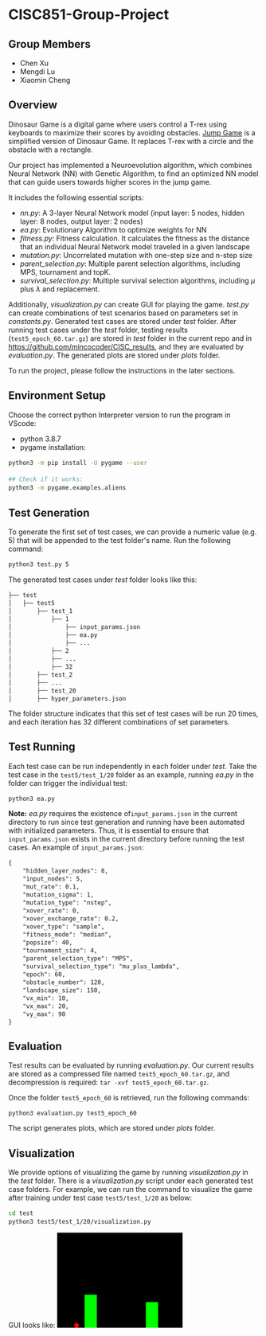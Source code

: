 # CISC851-Group-Project

## Group Members
* Chen Xu
* Mengdi Lu
* Xiaomin Cheng

## Overview
Dinosaur Game is a digital game where users control a T-rex using keyboards to maximize their scores by avoiding obstacles.  [Jump Game](https://github.com/Suji04/jumpingameAI) is a simplified version of Dinosaur Game. It replaces T-rex with a circle and the obstacle with a rectangle. 

Our project has implemented a Neuroevolution algorithm, which combines Neural Network (NN) with Genetic Algorithm, to find an optimized NN model that can guide users towards higher scores in the jump game.

It includes the following essential scripts:
 - *nn.py*: A 3-layer Neural Network model (input layer: 5 nodes, hidden layer: 8 nodes, output layer: 2 nodes)
 - *ea.py*: Evolutionary Algorithm to optimize weights for NN
 - *fitness.py*: Fitness calculation. It calculates the fitness as the distance that an individual Neural Network model traveled in a given landscape
 - *mutation.py*: Uncorrelated mutation with one-step size and n-step size
 - *parent_selection.py*: Multiple parent selection algorithms, including MPS, tournament and topK. 
 - *survival_selection.py*: Multiple survival selection algorithms, including $\mu$ plus $\lambda$ and replacement.

Additionally, *visualization.py* can create GUI for playing the game. *test.py* can create combinations of test scenarios based on parameters set in *constants.py*. Generated test cases are stored under *test* folder. After running test cases under the *test* folder, testing results (`test5_epoch_60.tar.gz`) are stored in *test* folder in the current repo and in  https://github.com/mincocoder/CISC_results, and they are evaluated by *evaluation.py*. The generated plots are stored under *plots* folder.

To run the project, please follow the instructions in the later sections.

## Environment Setup
Choose the correct python Interpreter version to run the program in VScode:
* python 3.8.7
* pygame installation:
```bash
python3 -m pip install -U pygame --user

## Check if it works:
python3 -m pygame.examples.aliens
```

## Test Generation 
To generate the first set of test cases, we can provide a numeric value \(e.g. 5\) that will be appended to the test folder's name. 
Run the following command:
```bash
python3 test.py 5
```
The generated test cases under *test* folder looks like this:
```
├── test
│   ├── test5
│       ├── test_1
│           ├── 1
│               ├── input_params.json
│               ├── ea.py
│               ├── ...
│           ├── 2
│           ├── ...
│           ├── 32
│       ├── test_2
│       ├── ...
│       ├── test_20
│       ├── hyper_parameters.json
```
The folder structure indicates that this set of test cases will be run 20 times, and each iteration has 32 different combinations of set parameters. 

## Test Running
Each test case can be run independently in each folder under *test*. Take the test case in the `test5/test_1/20` folder as an example, running *ea.py* in the folder can trigger the individual test:
```
python3 ea.py
```
**Note:** *ea.py* requires the existence of`input_params.json` in the current directory to run since test generation and running have been automated with initialized parameters. Thus, it is essential to ensure that `input_params.json` exists in the current directory before running the test cases. An example of `input_params.json`:
```
{
    "hidden_layer_nodes": 8,
    "input_nodes": 5,
    "mut_rate": 0.1,
    "mutation_sigma": 1,
    "mutation_type": "nstep",
    "xover_rate": 0,
    "xover_exchange_rate": 0.2,
    "xover_type": "sample",
    "fitness_mode": "median",
    "popsize": 40,
    "tournament_size": 4,
    "parent_selection_type": "MPS",
    "survival_selection_type": "mu_plus_lambda",
    "epoch": 60,
    "obstacle_number": 120,
    "landscape_size": 150,
    "vx_min": 10,
    "vx_max": 20,
    "vy_max": 90
}
```

## Evaluation
Test results can be evaluated by running *evaluation.py*. Our current results are stored as a compressed file named `test5_epoch_60.tar.gz`, and decompression is required: `tar -xvf test5_epoch_60.tar.gz`.

Once the folder `test5_epoch_60` is retrieved, run the following commands: 
```
python3 evaluation.py test5_epoch_60
```
The script generates plots, which are stored under *plots* folder.

## Visualization
We provide options of visualizing the game by running *visualization.py* in the *test* folder. There is a *visualization.py* script under each generated test case folders. For example, we can run the command to visualize the game after training under test case `test5/test_1/20` as below:
```bash
cd test
python3 test5/test_1/20/visualization.py 
```
GUI looks like: <img src="./game.png" alt="GUI" width="50%" height="50%" title="Jump Game GUI">




